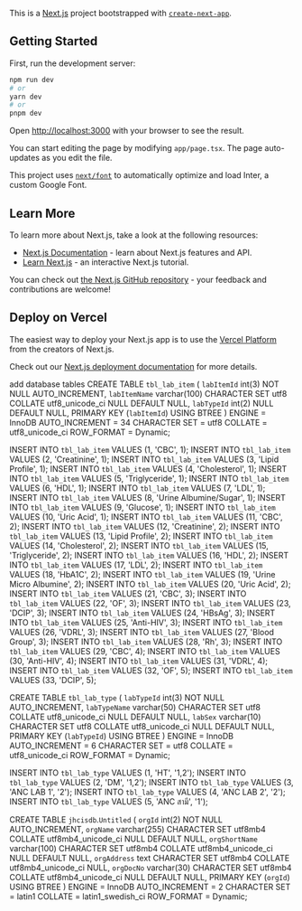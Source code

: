 This is a [Next.js](https://nextjs.org/) project bootstrapped with [`create-next-app`](https://github.com/vercel/next.js/tree/canary/packages/create-next-app).

## Getting Started

First, run the development server:

```bash
npm run dev
# or
yarn dev
# or
pnpm dev
```

Open [http://localhost:3000](http://localhost:3000) with your browser to see the result.

You can start editing the page by modifying `app/page.tsx`. The page auto-updates as you edit the file.

This project uses [`next/font`](https://nextjs.org/docs/basic-features/font-optimization) to automatically optimize and load Inter, a custom Google Font.

## Learn More

To learn more about Next.js, take a look at the following resources:

- [Next.js Documentation](https://nextjs.org/docs) - learn about Next.js features and API.
- [Learn Next.js](https://nextjs.org/learn) - an interactive Next.js tutorial.

You can check out [the Next.js GitHub repository](https://github.com/vercel/next.js/) - your feedback and contributions are welcome!

## Deploy on Vercel

The easiest way to deploy your Next.js app is to use the [Vercel Platform](https://vercel.com/new?utm_medium=default-template&filter=next.js&utm_source=create-next-app&utm_campaign=create-next-app-readme) from the creators of Next.js.

Check out our [Next.js deployment documentation](https://nextjs.org/docs/deployment) for more details.

add database tables
CREATE TABLE `tbl_lab_item`  (
  `labItemId` int(3) NOT NULL AUTO_INCREMENT,
  `labItemName` varchar(100) CHARACTER SET utf8 COLLATE utf8_unicode_ci NULL DEFAULT NULL,
  `labTypeId` int(2) NULL DEFAULT NULL,
  PRIMARY KEY (`labItemId`) USING BTREE
) ENGINE = InnoDB AUTO_INCREMENT = 34 CHARACTER SET = utf8 COLLATE = utf8_unicode_ci ROW_FORMAT = Dynamic;

INSERT INTO `tbl_lab_item` VALUES (1, 'CBC', 1);
INSERT INTO `tbl_lab_item` VALUES (2, 'Creatinine', 1);
INSERT INTO `tbl_lab_item` VALUES (3, 'Lipid Profile', 1);
INSERT INTO `tbl_lab_item` VALUES (4, 'Cholesterol', 1);
INSERT INTO `tbl_lab_item` VALUES (5, 'Triglyceride', 1);
INSERT INTO `tbl_lab_item` VALUES (6, 'HDL', 1);
INSERT INTO `tbl_lab_item` VALUES (7, 'LDL', 1);
INSERT INTO `tbl_lab_item` VALUES (8, 'Urine Albumine/Sugar', 1);
INSERT INTO `tbl_lab_item` VALUES (9, 'Glucose', 1);
INSERT INTO `tbl_lab_item` VALUES (10, 'Uric Acid', 1);
INSERT INTO `tbl_lab_item` VALUES (11, 'CBC', 2);
INSERT INTO `tbl_lab_item` VALUES (12, 'Creatinine', 2);
INSERT INTO `tbl_lab_item` VALUES (13, 'Lipid Profile', 2);
INSERT INTO `tbl_lab_item` VALUES (14, 'Cholesterol', 2);
INSERT INTO `tbl_lab_item` VALUES (15, 'Triglyceride', 2);
INSERT INTO `tbl_lab_item` VALUES (16, 'HDL', 2);
INSERT INTO `tbl_lab_item` VALUES (17, 'LDL', 2);
INSERT INTO `tbl_lab_item` VALUES (18, 'HbA1C', 2);
INSERT INTO `tbl_lab_item` VALUES (19, 'Urine Micro Albumine', 2);
INSERT INTO `tbl_lab_item` VALUES (20, 'Uric Acid', 2);
INSERT INTO `tbl_lab_item` VALUES (21, 'CBC', 3);
INSERT INTO `tbl_lab_item` VALUES (22, 'OF', 3);
INSERT INTO `tbl_lab_item` VALUES (23, 'DCIP', 3);
INSERT INTO `tbl_lab_item` VALUES (24, 'HBsAg', 3);
INSERT INTO `tbl_lab_item` VALUES (25, 'Anti-HIV', 3);
INSERT INTO `tbl_lab_item` VALUES (26, 'VDRL', 3);
INSERT INTO `tbl_lab_item` VALUES (27, 'Blood Group', 3);
INSERT INTO `tbl_lab_item` VALUES (28, 'Rh', 3);
INSERT INTO `tbl_lab_item` VALUES (29, 'CBC', 4);
INSERT INTO `tbl_lab_item` VALUES (30, 'Anti-HIV', 4);
INSERT INTO `tbl_lab_item` VALUES (31, 'VDRL', 4);
INSERT INTO `tbl_lab_item` VALUES (32, 'OF', 5);
INSERT INTO `tbl_lab_item` VALUES (33, 'DCIP', 5);

CREATE TABLE `tbl_lab_type`  (
  `labTypeId` int(3) NOT NULL AUTO_INCREMENT,
  `labTypeName` varchar(50) CHARACTER SET utf8 COLLATE utf8_unicode_ci NULL DEFAULT NULL,
  `labSex` varchar(10) CHARACTER SET utf8 COLLATE utf8_unicode_ci NULL DEFAULT NULL,
  PRIMARY KEY (`labTypeId`) USING BTREE
) ENGINE = InnoDB AUTO_INCREMENT = 6 CHARACTER SET = utf8 COLLATE = utf8_unicode_ci ROW_FORMAT = Dynamic;

INSERT INTO `tbl_lab_type` VALUES (1, 'HT', '1,2');
INSERT INTO `tbl_lab_type` VALUES (2, 'DM', '1,2');
INSERT INTO `tbl_lab_type` VALUES (3, 'ANC LAB 1', '2');
INSERT INTO `tbl_lab_type` VALUES (4, 'ANC LAB 2', '2');
INSERT INTO `tbl_lab_type` VALUES (5, 'ANC สามี', '1');

CREATE TABLE `jhcisdb`.`Untitled`  (
  `orgId` int(2) NOT NULL AUTO_INCREMENT,
  `orgName` varchar(255) CHARACTER SET utf8mb4 COLLATE utf8mb4_unicode_ci NULL DEFAULT NULL,
  `orgShortName` varchar(100) CHARACTER SET utf8mb4 COLLATE utf8mb4_unicode_ci NULL DEFAULT NULL,
  `orgAddress` text CHARACTER SET utf8mb4 COLLATE utf8mb4_unicode_ci NULL,
  `orgDocNo` varchar(30) CHARACTER SET utf8mb4 COLLATE utf8mb4_unicode_ci NULL DEFAULT NULL,
  PRIMARY KEY (`orgId`) USING BTREE
) ENGINE = InnoDB AUTO_INCREMENT = 2 CHARACTER SET = latin1 COLLATE = latin1_swedish_ci ROW_FORMAT = Dynamic;



